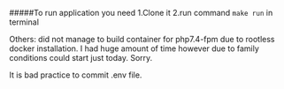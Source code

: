 #####To run application you need
1.Clone it
2.run command `make run` in terminal

Others: did not manage to build container for php7.4-fpm due to rootless docker installation.
I had huge amount of time however due to family conditions could start just today. Sorry.
 
 
It is bad practice to commit .env file.
